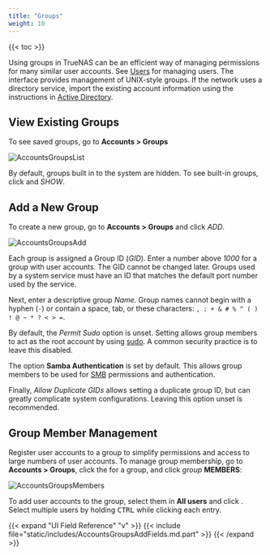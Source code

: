 ```yaml
---
title: "Groups"
weight: 10
---
```


{{< toc >}}

Using groups in TrueNAS can be an efficient way of managing permissions for many similar user accounts.
See [Users](/core/accounts/users/) for managing users.
The interface provides management of UNIX-style groups.
If the network uses a directory service, import the existing account information using the instructions in [Active Directory](/CORE/DirectoryServices/activedirectory/).

## View Existing Groups

To see saved groups, go to **Accounts > Groups**

![AccountsGroupsList](/images/CORE/12.0/AccountsGroupsList.png "Accounts Groups List")

By default, groups built in to the system are hidden.
To see built-in groups, click <i class="fa fa-cog" aria-hidden="true" title="Settings"></i> and *SHOW*.

## Add a New Group

To create a new group, go to **Accounts > Groups** and click *ADD*.

![AccountsGroupsAdd](/images/CORE/12.0/AccountsGroupsAdd.png "Accounts Groups Add")

Each group is assigned a Group ID (*GID*).
Enter a number above *1000* for a group with user accounts.
The GID cannot be changed later.
Groups used by a system service must have an ID that matches the default port number used by the service.

Next, enter a descriptive group *Name*.
Group names cannot begin with a hyphen (`-`) or contain a space, tab, or these characters: `, : + & # % ^ ( ) ! @ ~ * ? < > =`.

By default, the *Permit Sudo* option is unset.
Setting allows group members to act as the root account by using [sudo](https://www.sudo.ws/man/1.8.3/sudo.man.html).
A common security practice is to leave this disabled.

The option **Samba Authentication** is set by default.
This allows group members to be used for [SMB](/hub/sharing/smb/) permissions and authentication.

Finally, *Allow Duplicate GIDs* allows setting a duplicate group ID, but can greatly complicate system configurations.
Leaving this option unset is recommended.

## Group Member Management

Register user accounts to a group to simplify permissions and access to large numbers of user accounts.
To manage group membership, go to **Accounts > Groups**, click the <i class="fa fa-chevron-right" aria-hidden="true" title="Right Chevron"></i> for a group, and click <i class="material-icons" aria-hidden="true" title="Group">group</i> **MEMBERS**:

![AccountsGroupsMembers](/images/CORE/12.0/AccountsGroupsMembers.png "Managing Group Members")

To add user accounts to the group, select them in **All users** and click <i class="fa fa-arrow-right" aria-hidden="true" title="Right Arrow"></i>.
Select multiple users by holding <kbd>CTRL</kbd> while clicking each entry.

{{< expand "UI Field Reference" "v" >}}
{{< include file="static/includes/AccountsGroupsAddFields.md.part" >}}
{{< /expand >}}